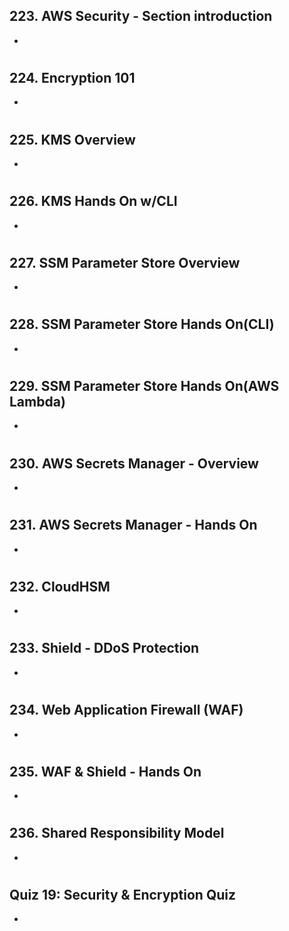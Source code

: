 ## 223. AWS Security - Section introduction

-

#

## 224. Encryption 101

-

#

## 225. KMS Overview

-

#

## 226. KMS Hands On w/CLI

-

#

## 227. SSM Parameter Store Overview

-

#

## 228. SSM Parameter Store Hands On(CLI)

-

#

## 229. SSM Parameter Store Hands On(AWS Lambda)

-

#

## 230. AWS Secrets Manager - Overview

-

#

## 231. AWS Secrets Manager - Hands On

-

#

## 232. CloudHSM

-

#

## 233. Shield - DDoS Protection

-

#

## 234. Web Application Firewall (WAF)

-

#

## 235. WAF & Shield - Hands On

-

#

## 236. Shared Responsibility Model

-

#

## Quiz 19: Security & Encryption Quiz

-

#
